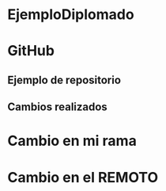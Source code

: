 # EjemploDiplomado 
# GitHub
## Ejemplo de repositorio
## Cambios realizados
# Cambio en mi rama
# Cambio en el REMOTO
